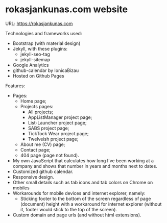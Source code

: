 # rokasjankunas.com website

URL: https://rokasjankunas.com

Technologies and frameworks used:
* Bootstrap (with material design)
* Jekyll, with these plugins:
    * jekyll-seo-tag
    * jekyll-sitemap
* Google Analytics
* github-calendar by IonicaBizau
* Hosted on Github Pages

Features:
* Pages:
    * Home page;
    * Projects pages:
        * All projects;
        * AppListManager project page;
        * List-Launcher project page;
        * SABS project page;
        * TickTock Wear project page;
        * Twelveish project page;
    * About me (CV) page;
    * Contact page;
    * 404 page (page not found).
* My own JavaScript that calculates how long I've been working at a company and shows that number in years and months next to dates.
* Customized github calendar.
* Responsive design.
* Other small details such as tab icons and tab colors on Chrome on mobiles
* Workarounds for mobile devices and internet explorer, namely:
    * Sticking footer to the bottom of the screen regardless of page (document) height with a workaround for internet explorer (without it, footer would stick to the top of the screen).
* Custom domain and page urls (and without html extensions).

